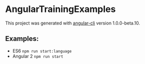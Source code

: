 # AngularTrainingExamples

This project was generated with [angular-cli](https://github.com/angular/angular-cli) version 1.0.0-beta.10.

## Examples:

- ES6 `npm run start:language`
- Angular 2 `npm run start`

